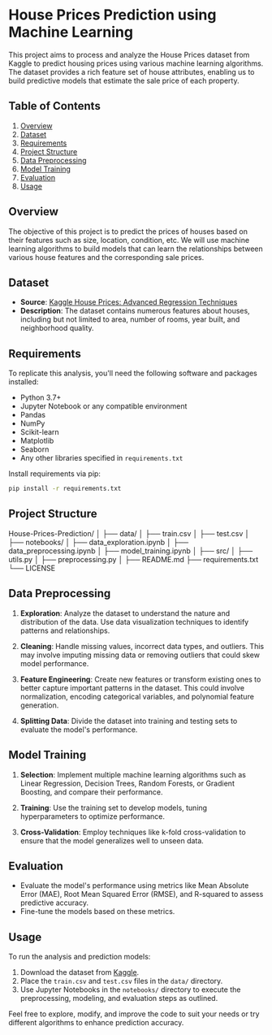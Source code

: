 # House Prices Prediction using Machine Learning

This project aims to process and analyze the House Prices dataset from Kaggle to predict housing prices using various machine learning algorithms. The dataset provides a rich feature set of house attributes, enabling us to build predictive models that estimate the sale price of each property.

## Table of Contents

1. [Overview](#overview)
2. [Dataset](#dataset)
3. [Requirements](#requirements)
4. [Project Structure](#project-structure)
5. [Data Preprocessing](#data-preprocessing)
6. [Model Training](#model-training)
7. [Evaluation](#evaluation)
8. [Usage](#usage)

## Overview

The objective of this project is to predict the prices of houses based on their features such as size, location, condition, etc. We will use machine learning algorithms to build models that can learn the relationships between various house features and the corresponding sale prices.

## Dataset

- **Source**: [Kaggle House Prices: Advanced Regression Techniques](https://www.kaggle.com/c/house-prices-advanced-regression-techniques)
- **Description**: The dataset contains numerous features about houses, including but not limited to area, number of rooms, year built, and neighborhood quality.

## Requirements

To replicate this analysis, you'll need the following software and packages installed:

- Python 3.7+
- Jupyter Notebook or any compatible environment
- Pandas
- NumPy
- Scikit-learn
- Matplotlib
- Seaborn
- Any other libraries specified in `requirements.txt`

Install requirements via pip:

```bash
pip install -r requirements.txt
```

## Project Structure



House-Prices-Prediction/
│
├── data/
│ ├── train.csv
│ ├── test.csv
│
├── notebooks/
│ ├── data_exploration.ipynb
│ ├── data_preprocessing.ipynb
│ ├── model_training.ipynb
│
├── src/
│ ├── utils.py
│ ├── preprocessing.py
│
├── README.md
├── requirements.txt
└── LICENSE

## Data Preprocessing

1. **Exploration**: Analyze the dataset to understand the nature and distribution of the data. Use data visualization techniques to identify patterns and relationships.

2. **Cleaning**: Handle missing values, incorrect data types, and outliers. This may involve imputing missing data or removing outliers that could skew model performance.

3. **Feature Engineering**: Create new features or transform existing ones to better capture important patterns in the dataset. This could involve normalization, encoding categorical variables, and polynomial feature generation.

4. **Splitting Data**: Divide the dataset into training and testing sets to evaluate the model's performance.

## Model Training

1. **Selection**: Implement multiple machine learning algorithms such as Linear Regression, Decision Trees, Random Forests, or Gradient Boosting, and compare their performance.

2. **Training**: Use the training set to develop models, tuning hyperparameters to optimize performance.

3. **Cross-Validation**: Employ techniques like k-fold cross-validation to ensure that the model generalizes well to unseen data.

## Evaluation

- Evaluate the model's performance using metrics like Mean Absolute Error (MAE), Root Mean Squared Error (RMSE), and R-squared to assess predictive accuracy.
- Fine-tune the models based on these metrics.

## Usage

To run the analysis and prediction models:

1. Download the dataset from [Kaggle](https://www.kaggle.com/c/house-prices-advanced-regression-techniques).
2. Place the `train.csv` and `test.csv` files in the `data/` directory.
3. Use Jupyter Notebooks in the `notebooks/` directory to execute the preprocessing, modeling, and evaluation steps as outlined.

Feel free to explore, modify, and improve the code to suit your needs or try different algorithms to enhance prediction accuracy.


